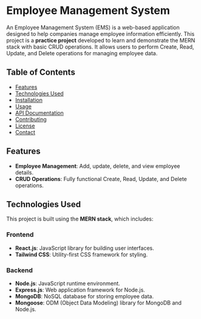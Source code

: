 # Employee Management System

An Employee Management System (EMS) is a web-based application designed to help companies manage employee information efficiently. This project is a **practice project** developed to learn and demonstrate the MERN stack with basic CRUD operations. It allows users to perform Create, Read, Update, and Delete operations for managing employee data.

## Table of Contents

- [Features](#features)
- [Technologies Used](#technologies-used)
- [Installation](#installation)
- [Usage](#usage)
- [API Documentation](#api-documentation)
- [Contributing](#contributing)
- [License](#license)
- [Contact](#contact)

## Features

- **Employee Management**: Add, update, delete, and view employee details.
- **CRUD Operations**: Fully functional Create, Read, Update, and Delete operations.

## Technologies Used

This project is built using the **MERN stack**, which includes:

### Frontend

- **React.js**: JavaScript library for building user interfaces.
- **Tailwind CSS**: Utility-first CSS framework for styling.

### Backend

- **Node.js**: JavaScript runtime environment.
- **Express.js**: Web application framework for Node.js.
- **MongoDB**: NoSQL database for storing employee data.
- **Mongoose**: ODM (Object Data Modeling) library for MongoDB and Node.js.


